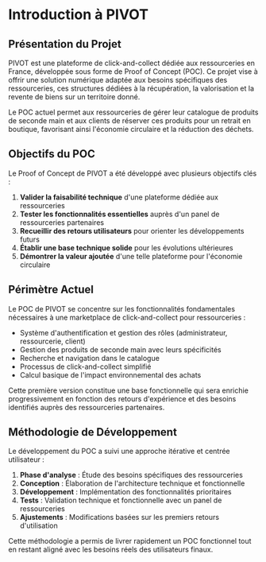# Introduction à PIVOT

## Présentation du Projet

PIVOT est une plateforme de click-and-collect dédiée aux ressourceries en France, développée sous forme de Proof of Concept (POC). Ce projet vise à offrir une solution numérique adaptée aux besoins spécifiques des ressourceries, ces structures dédiées à la récupération, la valorisation et la revente de biens sur un territoire donné.

Le POC actuel permet aux ressourceries de gérer leur catalogue de produits de seconde main et aux clients de réserver ces produits pour un retrait en boutique, favorisant ainsi l'économie circulaire et la réduction des déchets.

## Objectifs du POC

Le Proof of Concept de PIVOT a été développé avec plusieurs objectifs clés :

1. **Valider la faisabilité technique** d'une plateforme dédiée aux ressourceries
2. **Tester les fonctionnalités essentielles** auprès d'un panel de ressourceries partenaires
3. **Recueillir des retours utilisateurs** pour orienter les développements futurs
4. **Établir une base technique solide** pour les évolutions ultérieures
5. **Démontrer la valeur ajoutée** d'une telle plateforme pour l'économie circulaire

## Périmètre Actuel

Le POC de PIVOT se concentre sur les fonctionnalités fondamentales nécessaires à une marketplace de click-and-collect pour ressourceries :

- Système d'authentification et gestion des rôles (administrateur, ressourcerie, client)
- Gestion des produits de seconde main avec leurs spécificités
- Recherche et navigation dans le catalogue
- Processus de click-and-collect simplifié
- Calcul basique de l'impact environnemental des achats

Cette première version constitue une base fonctionnelle qui sera enrichie progressivement en fonction des retours d'expérience et des besoins identifiés auprès des ressourceries partenaires.

## Méthodologie de Développement

Le développement du POC a suivi une approche itérative et centrée utilisateur :

1. **Phase d'analyse** : Étude des besoins spécifiques des ressourceries
2. **Conception** : Élaboration de l'architecture technique et fonctionnelle
3. **Développement** : Implémentation des fonctionnalités prioritaires
4. **Tests** : Validation technique et fonctionnelle avec un panel de ressourceries
5. **Ajustements** : Modifications basées sur les premiers retours d'utilisation

Cette méthodologie a permis de livrer rapidement un POC fonctionnel tout en restant aligné avec les besoins réels des utilisateurs finaux.
